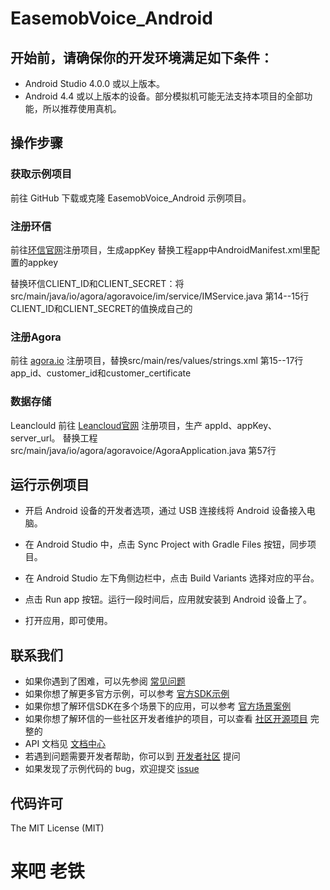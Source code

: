 # EasemobVoice_Android

## 开始前，请确保你的开发环境满足如下条件：
- Android Studio 4.0.0 或以上版本。
- Android 4.4 或以上版本的设备。部分模拟机可能无法支持本项目的全部功能，所以推荐使用真机。

## 操作步骤

### 获取示例项目
前往 GitHub 下载或克隆 EasemobVoice_Android 示例项目。

### 注册环信
前往[环信官网](https://console.easemob.com/user/register)注册项目，生成appKey 替换工程app中AndroidManifest.xml里配置的appkey
<meta-data
    android:name="EASEMOB_APPKEY"
    android:value="#your appkey#" /> 


替换环信CLIENT_ID和CLIENT_SECRET：将src/main/java/io/agora/agoravoice/im/service/IMService.java 第14--15行CLIENT_ID和CLIENT_SECRET的值换成自己的

### 注册Agora
前往 [agora.io](https://dashboard.agora.io/signin/) 注册项目，替换src/main/res/values/strings.xml 第15--17行 app_id、customer_id和customer_certificate

### 数据存储
Leanclould
前往 [Leancloud官网](https://www.leancloud.cn/)  注册项目，生产 appId、appKey、server_url。
替换工程 src/main/java/io/agora/agoravoice/AgoraApplication.java  第57行


## 运行示例项目

- 开启 Android 设备的开发者选项，通过 USB 连接线将 Android 设备接入电脑。

- 在 Android Studio 中，点击 Sync Project with Gradle Files 按钮，同步项目。

- 在 Android Studio 左下角侧边栏中，点击 Build Variants 选择对应的平台。

- 点击 Run app 按钮。运行一段时间后，应用就安装到 Android 设备上了。

- 打开应用，即可使用。

## 联系我们
 - 如果你遇到了困难，可以先参阅 [常见问题](https://docs-im.easemob.com/) 
 - 如果你想了解更多官方示例，可以参考
   [官方SDK示例](https://www.easemob.com/download/im)
  - 如果你想了解环信SDK在多个场景下的应用，可以参考
   [官方场景案例](https://www.easemob.com/download/demo)
   - 如果你想了解环信的一些社区开发者维护的项目，可以查看 [社区开源项目](https://www.imgeek.org/code/) 完整的
   - API 文档见 [文档中心](https://docs-im.easemob.com/) 
   - 若遇到问题需要开发者帮助，你可以到
   [开发者社区](https://www.imgeek.org/) 提问 
   - 如果发现了示例代码的 bug，欢迎提交
   [issue](https://github.com/easemob/EasemobVoice/issues)
   
   ## 代码许可
The MIT License (MIT)

# 来吧 老铁

